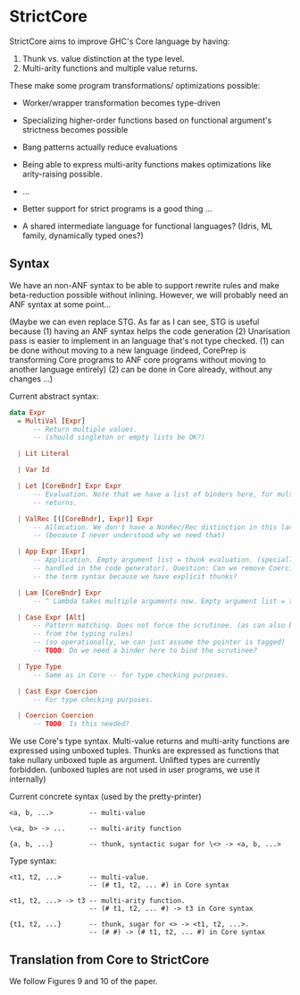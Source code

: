 # StrictCore

StrictCore aims to improve GHC's Core language by having:

1. Thunk vs. value distinction at the type level.
2. Multi-arity functions and multiple value returns.

These make some program transformations/ optimizations possible:

- Worker/wrapper transformation becomes type-driven

- Specializing higher-order functions based on functional argument's strictness
  becomes possible

- Bang patterns actually reduce evaluations

- Being able to express multi-arity functions makes optimizations like
  arity-raising possible.

- ...

- Better support for strict programs is a good thing ...

- A shared intermediate language for functional languages?
  (Idris, ML family, dynamically typed ones?)

## Syntax

We have an non-ANF syntax to be able to support rewrite rules and make
beta-reduction possible without inlining. However, we will probably need an ANF
syntax at some point...

(Maybe we can even replace STG. As far as I can see, STG is useful because (1)
having an ANF syntax helps the code generation (2) Unarisation pass is easier to
implement in an language that's not type checked. (1) can be done without moving
to a new language (indeed, CorePrep is transforming Core programs to ANF core
programs without moving to another language entirely) (2) can be done in Core
already, without any changes ...)

Current abstract syntax:

```haskell
data Expr
  = MultiVal [Expr]
      -- Return multiple values.
      -- (should singleton or empty lists be OK?)

  | Lit Literal

  | Var Id

  | Let [CoreBndr] Expr Expr
      -- Evaluation. Note that we have a list of binders here, for multi-value
      -- returns.

  | ValRec [([CoreBndr], Expr)] Expr
      -- Allocation. We don't have a NonRec/Rec distinction in this language.
      -- (because I never understood why we need that)

  | App Expr [Expr]
      -- Application. Empty argument list = thunk evaluation. (specially
      -- handled in the code generator). Question: Can we remove Coercion from
      -- the term syntax because we have explicit thunks?

  | Lam [CoreBndr] Expr
      -- ^ Lambda takes multiple arguments now. Empty argument list = thunk.

  | Case Expr [Alt]
      -- Pattern matching. Does not force the scrutinee. (as can also be seen
      -- from the typing rules)
      -- (so operationally, we can just assume the pointer is tagged)
      -- TODO: Do we need a binder here to bind the scrutinee?

  | Type Type
      -- Same as in Core -- for type checking purposes.

  | Cast Expr Coercion
      -- For type checking purposes.

  | Coercion Coercion
      -- TODO: Is this needed?
```

We use Core's type syntax. Multi-value returns and multi-arity functions are
expressed using unboxed tuples. Thunks are expressed as functions that take
nullary unboxed tuple as argument. Unlifted types are currently forbidden.
(unboxed tuples are not used in user programs, we use it internally)

Current concrete syntax (used by the pretty-printer)

```
<a, b, ...>         -- multi-value

\<a, b> -> ...      -- multi-arity function

{a, b, ...}         -- thunk, syntactic sugar for \<> -> <a, b, ...>
```

Type syntax:

```
<t1, t2, ...>       -- multi-value.
                    -- (# t1, t2, ... #) in Core syntax

<t1, t2, ...> -> t3 -- multi-arity function.
                    -- (# t1, t2, ... #) -> t3 in Core syntax

{t1, t2, ...}       -- thunk, sugar for <> -> <t1, t2, ...>.
                    -- (# #) -> (# t1, t2, ... #) in Core syntax
```

## Translation from Core to StrictCore

We follow Figures 9 and 10 of the paper.
